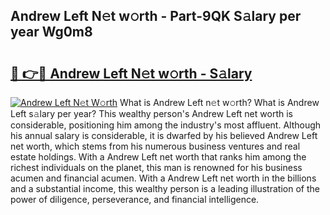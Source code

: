 ## Andrew Left N𝚎t w𝚘rth - Part-9QK S𝚊lary per year Wg0m8

# <h2><a href="http://gc3b7f.nevu.top/?p=Andrew+Left">🔗 👉🔴 Andrew Left N𝚎t w𝚘rth - S𝚊lary</a></h2>

[![Andrew Left N𝚎t W𝚘rth](https://i.imgur.com/Oavwk0R.jpeg)](http://gc3b7f.nevu.top/?p=Andrew+Left)
What is Andrew Left n𝚎t w𝚘rth? What is Andrew Left s𝚊lary per year?
This wealthy person's Andrew Left net worth is considerable, positioning him among the industry's most affluent. Although his annual salary is considerable, it is dwarfed by his believed Andrew Left net worth, which stems from his numerous business ventures and real estate holdings. With a Andrew Left net worth that ranks him among the richest individuals on the planet, this man is renowned for his business acumen and financial acumen. With a Andrew Left net worth in the billions and a substantial income, this wealthy person is a leading illustration of the power of diligence, perseverance, and financial intelligence.
